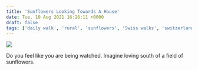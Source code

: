 ```yaml
---
title: 'Sunflowers Looking Towards A House'
date: Tue, 10 Aug 2021 16:26:11 +0000
draft: false
tags: ['daily walk', 'rural', 'sunflowers', 'Swiss walks', 'switzerland']
---
```


![](https://www.main-vision.com/richard/blog/wp-content/uploads/2021/08/img_6749-1024x1024.jpg)

Do you feel like you are being watched. Imagine loving south of a field of sunflowers.